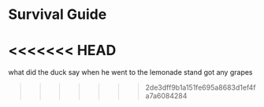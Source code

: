 # Survival Guide

<<<<<<< HEAD
=======
what did the duck say when he went to the lemonade stand 
got any grapes 
>>>>>>> 2de3dff9b1a151fe695a8683d1ef4fa7a6084284
